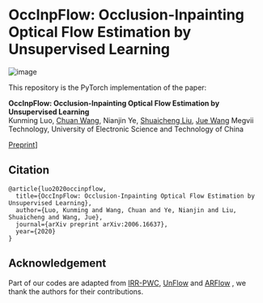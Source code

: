 # OccInpFlow: Occlusion-Inpainting Optical Flow Estimation by Unsupervised Learning

![image](https://github.com/coolbeam/OccInpFlow/tree/master/images/gif_v2_1.gif)

This repository is the PyTorch implementation of the paper: 

**OccInpFlow: Occlusion-Inpainting Optical Flow Estimation by Unsupervised Learning**  
Kunming Luo, [Chuan Wang](http://wangchuan.github.io/index.html), Nianjin Ye, [Shuaicheng Liu](http://www.liushuaicheng.org/), [Jue Wang](http://www.juew.org/)
Megvii Technology, University of Electronic Science and Technology of China

[Preprint](https://arxiv.org/abs/2006.16637)]






## Citation
    @article{luo2020occinpflow,
      title={OccInpFlow: Occlusion-Inpainting Optical Flow Estimation by Unsupervised Learning},
      author={Luo, Kunming and Wang, Chuan and Ye, Nianjin and Liu, Shuaicheng and Wang, Jue},
      journal={arXiv preprint arXiv:2006.16637},
      year={2020}
    }
    
## Acknowledgement
Part of our codes are adapted from [IRR-PWC](https://github.com/visinf/irr), [UnFlow](https://github.com/simonmeister/UnFlow) and [ARFlow](https://github.com/lliuz/ARFlow) , we thank the authors for their contributions.